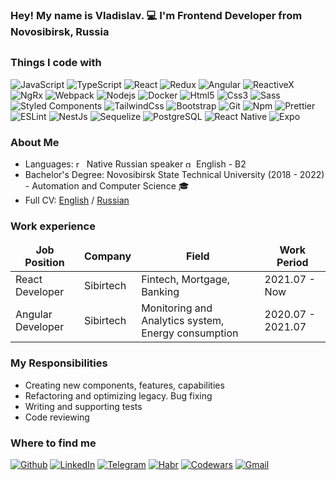 <h3>Hey! My name is Vladislav. 💻 I'm Frontend Developer from Novosibirsk, Russia</h3>

## <h3>Things I code with</h3>

<p>
  <img alt="JavaScript" src="https://img.shields.io/badge/-JavaScript-F7DF1E?style=flat-square&logo=javascript&logoColor=white" />
  <img alt="TypeScript" src="https://img.shields.io/badge/-TypeScript-007ACC?style=flat-square&logo=typescript&logoColor=white" />
  <img alt="React" src="https://img.shields.io/badge/-React-45b8d8?style=flat-square&logo=react&logoColor=white" />
  <img alt="Redux" src="https://img.shields.io/badge/-Redux-764ABC?style=flat-square&logo=redux&logoColor=white" />
  <img alt="Angular" src="https://img.shields.io/badge/-Angular-DD0031?style=flat-square&logo=angular&logoColor=white" />
  <img alt="ReactiveX" src="https://img.shields.io/badge/-RxJs-B7178C?style=flat-square&logo=reactivex&logoColor=white" />
  <img alt="NgRx" src="https://img.shields.io/badge/-NgRx-BA2BD2?style=flat-square&logo=ngrx&logoColor=white" /> 
  <img alt="Webpack" src="https://img.shields.io/badge/-Webpack-8DD6F9?style=flat-square&logo=webpack&logoColor=white" /> 
  <img alt="Nodejs" src="https://img.shields.io/badge/-Nodejs-43853d?style=flat-square&logo=Node.js&logoColor=white" />
  <img alt="Docker" src="https://img.shields.io/badge/-Docker-46a2f1?style=flat-square&logo=docker&logoColor=white" />
  <img alt="Html5" src="https://img.shields.io/badge/-HTML5-E34F26?style=flat-square&logo=html5&logoColor=white" />
  <img alt="Css3" src="https://img.shields.io/badge/-CSS3-1572B6?style=flat-square&logo=css3&logoColor=white" />
  <img alt="Sass" src="https://img.shields.io/badge/-Sass-CC6699?style=flat-square&logo=sass&logoColor=white" />
  <img alt="Styled Components" src="https://img.shields.io/badge/-Styled_Components-db7092?style=flat-square&logo=styled-components&logoColor=white" />
  <img alt="TailwindCss" src="https://img.shields.io/badge/-TailwindCss-06B6D4?style=flat-square&logo=tailwindcss&logoColor=white" />
  <img alt="Bootstrap" src="https://img.shields.io/badge/-Bootstrap-7952B3?style=flat-square&logo=bootstrap&logoColor=white" />
  <img alt="Git" src="https://img.shields.io/badge/-Git-F05032?style=flat-square&logo=git&logoColor=white" />
  <img alt="Npm" src="https://img.shields.io/badge/-NPM-CB3837?style=flat-square&logo=npm&logoColor=white" />
  <img alt="Prettier" src="https://img.shields.io/badge/-Prettier-F7B93E?style=flat-square&logo=prettier&logoColor=white" />
  <img alt="ESLint" src="https://img.shields.io/badge/-ESLint-4B32C3?style=flat-square&logo=eslint&logoColor=white" />
  <img alt="NestJs" src="https://img.shields.io/badge/-NestJs-ea2845?style=flat-square&logo=nestjs&logoColor=white" />
  <img alt="Sequelize" src="https://img.shields.io/badge/-Sequelize-52B0E7?style=flat-square&logo=sequelize&logoColor=white" />
  <img alt="PostgreSQL" src="https://img.shields.io/badge/-PostrgeSQL-4169E1?style=flat-square&logo=postgresql&logoColor=white" /> 
  <img alt="React Native" src="https://img.shields.io/badge/-React_Native-0E83CD?style=flat-square&logo=react&logoColor=white" />
  <img alt="Expo" src="https://img.shields.io/badge/-Expo-000020?style=flat-square&logo=expo&logoColor=white" />
</p>

<h3>About Me</h3>
<ul>
  <li>Languages: <img width="13" height="13" src="https://img.icons8.com/color/48/russian-federation-circular.png" alt="russian-federation-circular"/> Native Russian speaker <img width="13" height="13" src="https://img.icons8.com/color/48/great-britain-circular.png" alt="great-britain-circular"/> English - B2 </li> 
  <li>Bachelor's Degree: Novosibirsk State Technical University (2018 - 2022) - Automation and Computer Science 🎓</li>
  <li>Full CV: <a  href="https://drive.google.com/file/d/1a2TFwFkY6vtY_q7DCm9fZil1Jb-W_PN_/view?usp=sharing" target="_blank" name="EnglishCV">English</a> /  <a  href="https://drive.google.com/file/d/1nSrFykvjRtmSa1j9RJEQ1mVIUqH9T87p/view?usp=sharing" target="_blank" name="RussianCV">Russian</a></li> <!-- New -->
</ul>

<h3>Work experience</h3>
<table>
  <thead align="center">
    <tr border: none;>
      <td><b>Job Position</b></td>
      <td><b>Company</b></td>
      <td><b>Field</b></td>
      <td><b>Work Period</b></td>
    </tr>
  </thead>
  <tbody>
  <tr>
      <td>
        React Developer 
      </td>
      <td>
        Sibirtech
      </td>
      <td>
        Fintech, Mortgage, Banking
      </td>
      <td>
        2021.07 - Now
      </td>
    </tr>
    <tr>
      <td>
        Angular Developer 
      </td>
      <td>
        Sibirtech
      </td>
      <td>
        Monitoring and Analytics system, Energy consumption
      </td>
      <td>
        2020.07 - 2021.07
      </td>
    </tr>
  </tbody>
</table>

<h3>My Responsibilities</h3>
<ul>
  <li>Creating new components, features, capabilities</li> 
  <li>Refactoring and optimizing legacy. Bug fixing</li>
  <li>Writing and supporting tests</li>
  <li>Code reviewing</li>
</ul>

<h3>Where to find me</h3>
<p>
  <a href="https://github.com/LaberSor" target="_blank"><img alt="Github" src="https://img.shields.io/badge/GitHub-%2312100E.svg?&style=for-the-badge&logo=Github&logoColor=white" /></a> 
  <a href="https://www.linkedin.com/in/labersor" target="_blank"><img alt="LinkedIn" src="https://img.shields.io/badge/linkedin-%230077B5.svg?&style=for-the-badge&logo=linkedin&logoColor=white" /></a> 
  <a href="https://t.me/labersor" target="_blank"><img alt="Telegram" src="https://img.shields.io/badge/telegram-%2326A5E4.svg?&style=for-the-badge&logo=telegram&logoColor=white" /></a>
  <a href="https://career.habr.com/labersor" target="_blank"><img alt="Habr" src="https://img.shields.io/badge/habr-%2365A3BE.svg?&style=for-the-badge&logo=habr&logoColor=white" /></a>
  <a href="https://www.codewars.com/users/LaberSor" target="_blank"><img alt="Codewars" src="https://img.shields.io/badge/codewars-%23B1361E.svg?&style=for-the-badge&logo=codewars&logoColor=white" /></a>
  <a href="mailto:vlad.shumkin.rc@gmail.com" target="_blank"><img alt="Gmail" src="https://img.shields.io/badge/gmail-%23EA4335.svg?&style=for-the-badge&logo=gmail&logoColor=white" /></a>
</p>
